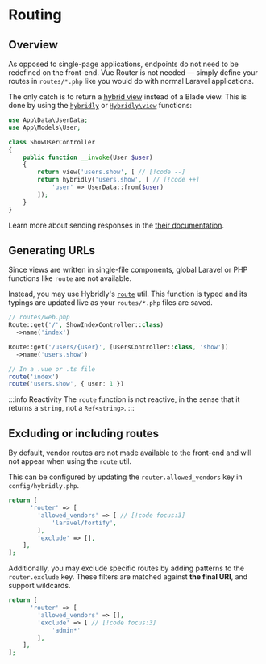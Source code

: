 # Routing

## Overview

As opposed to single-page applications, endpoints do not need to be redefined on the front-end. Vue Router is not needed — simply define your routes in `routes/*.php` like you would do with normal Laravel applications.

The only catch is to return a <abbr title="A view that respects the Hybridly protocol">hybrid view</abbr> instead of a Blade view. This is done by using the [`hybridly`](../api/laravel/functions.md#hybridly) or [`Hybridly\view`](../api/laravel/functions.md#view) functions:

```php
use App\Data\UserData;
use App\Models\User;

class ShowUserController
{
    public function __invoke(User $user)
    {
        return view('users.show', [ // [!code --]
        return hybridly('users.show', [ // [!code ++]
            'user' => UserData::from($user)
        ]);
    }
}
```

Learn more about sending responses in the [their documentation](./responses.md).

## Generating URLs

Since views are written in single-file components, global Laravel or PHP functions like `route` are not available.

Instead, you may use Hybridly's [`route`](../api/utils/route) util. This function is typed and its typings are updated live as your `routes/*.php` files are saved.

```php
// routes/web.php
Route::get('/', ShowIndexController::class)
  ->name('index')

Route::get('/users/{user}', [UsersController::class, 'show'])
  ->name('users.show')
```

```ts vue
// In a .vue or .ts file
route('index')
route('users.show', { user: 1 })
```

:::info Reactivity
The `route` function is not reactive, in the sense that it returns a `string`, not a `Ref<string>`.
:::

## Excluding or including routes

By default, vendor routes are not made available to the front-end and will not appear when using the `route` util. 

This can be configured by updating the `router.allowed_vendors` key in `config/hybridly.php`.

```php
return [
      'router' => [
        'allowed_vendors' => [ // [!code focus:3]
            'laravel/fortify',
        ],
        'exclude' => [],
    ],
];
```

Additionally, you may exclude specific routes by adding patterns to the `router.exclude` key. These filters are matched against **the final URI**, and support wildcards.

```php
return [
      'router' => [
        'allowed_vendors' => [],
        'exclude' => [ // [!code focus:3]
            'admin*'
        ],
    ],
];
```
